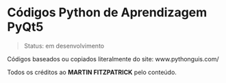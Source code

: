 <h1>
 Códigos Python de Aprendizagem PyQt5
</h1>

> Status: em desenvolvimento

<p>
 Códigos baseados ou copiados literalmente do site: www.pythonguis.com/
</p>

<p>
Todos os créditos ao <strong>MARTIN FITZPATRICK</strong> pelo conteúdo.
</p>
